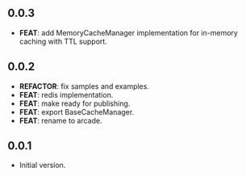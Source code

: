 ## 0.0.3

 - **FEAT**: add MemoryCacheManager implementation for in-memory caching with TTL support.

## 0.0.2

 - **REFACTOR**: fix samples and examples.
 - **FEAT**: redis implementation.
 - **FEAT**: make ready for publishing.
 - **FEAT**: export BaseCacheManager.
 - **FEAT**: rename to arcade.

## 0.0.1

- Initial version.
